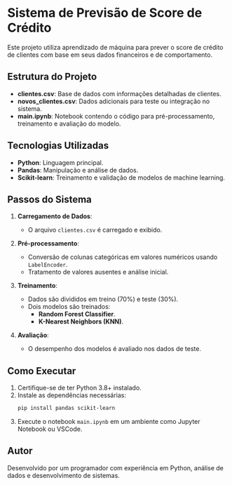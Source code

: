 
# Sistema de Previsão de Score de Crédito

Este projeto utiliza aprendizado de máquina para prever o score de crédito de clientes com base em seus dados financeiros e de comportamento.

## Estrutura do Projeto

- **clientes.csv**: Base de dados com informações detalhadas de clientes.
- **novos_clientes.csv**: Dados adicionais para teste ou integração no sistema.
- **main.ipynb**: Notebook contendo o código para pré-processamento, treinamento e avaliação do modelo.

## Tecnologias Utilizadas

- **Python**: Linguagem principal.
- **Pandas**: Manipulação e análise de dados.
- **Scikit-learn**: Treinamento e validação de modelos de machine learning.

## Passos do Sistema

1. **Carregamento de Dados**:
   - O arquivo `clientes.csv` é carregado e exibido.

2. **Pré-processamento**:
   - Conversão de colunas categóricas em valores numéricos usando `LabelEncoder`.
   - Tratamento de valores ausentes e análise inicial.

3. **Treinamento**:
   - Dados são divididos em treino (70%) e teste (30%).
   - Dois modelos são treinados:
     - **Random Forest Classifier**.
     - **K-Nearest Neighbors (KNN)**.

4. **Avaliação**:
   - O desempenho dos modelos é avaliado nos dados de teste.

## Como Executar

1. Certifique-se de ter Python 3.8+ instalado.
2. Instale as dependências necessárias:
   ```bash
   pip install pandas scikit-learn
   ```
3. Execute o notebook `main.ipynb` em um ambiente como Jupyter Notebook ou VSCode.

## Autor

Desenvolvido por um programador com experiência em Python, análise de dados e desenvolvimento de sistemas.
